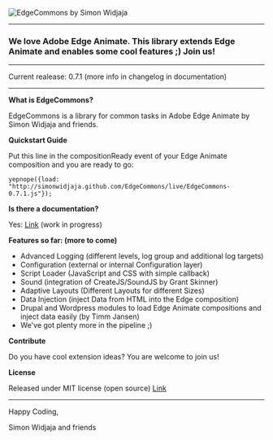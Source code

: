![EdgeCommons by Simon Widjaja](http://simonwidjaja.github.com/EdgeCommons/images/EdgeCommonsHeader.png)
***

### We love Adobe Edge Animate. This library extends Edge Animate and enables some cool features ;) Join us!

***

Current realease: 0.7.1
(more info in changelog in documentation)

***

**What is EdgeCommons?**

EdgeCommons is a library for common tasks in Adobe Edge Animate by Simon Widjaja and friends.

**Quickstart Guide**

Put this line in the compositionReady event of your Edge Animate composition and you are ready to go:

``yepnope({load: "http://simonwidjaja.github.com/EdgeCommons/live/EdgeCommons-0.7.1.js"});``

**Is there a documentation?**

Yes: [Link](http://simonwidjaja.github.com/EdgeCommons/doc/) (work in progress)

**Features so far: (more to come)**

- Advanced Logging (different levels, log group and additional log targets)
- Configuration (external or internal Configuration layer)
- Script Loader (JavaScript and CSS with simple callback)
- Sound (integration of CreateJS/SoundJS by Grant Skinner)
- Adaptive Layouts (Different Layouts for different Sizes)
- Data Injection (inject Data from HTML into the Edge composition)
- Drupal and Wordpress modules to load Edge Animate compositions and inject data easily (by Timm Jansen)
- We've got plenty more in the pipeline ;) 

**Contribute**

Do you have cool extension ideas? You are welcome to join us!

**License**

Released under MIT license (open source)
[Link](http://www.opensource.org/licenses/mit-license.html)

***

Happy Coding,

Simon Widjaja and friends